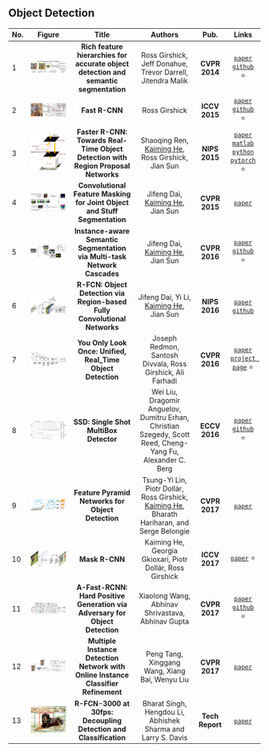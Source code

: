 ## Object Detection
|No. |Figure   |Title   |Authors  |Pub.  |Links|
|-----|:-----:|:-----:|:-----:|:-----:|:---:|
|1|![R-CNN](data/R-CNN.png)|__Rich feature hierarchies for accurate object detection and semantic segmentation__|Ross Girshick, Jeff Donahue, Trevor Darrell, Jitendra Malik|__CVPR 2014__|[`paper`](http://www.cv-foundation.org/openaccess/content_cvpr_2014/papers/Girshick_Rich_Feature_Hierarchies_2014_CVPR_paper.pdf) [`github`](https://github.com/rbgirshick/rcnn) :star:|
|2|![Fast-R-CNN](data/Fast-R-CNN.png)|__Fast R-CNN__|Ross Girshick|__ICCV 2015__|[`paper`](http://www.cv-foundation.org/openaccess/content_iccv_2015/papers/Girshick_Fast_R-CNN_ICCV_2015_paper.pdf) [`github`](https://github.com/rbgirshick/fast-rcnn) :star:|
|3|![Faster-R-CNN](data/Faster-R-CNN.png)|__Faster R-CNN: Towards Real-Time Object Detection with Region Proposal Networks__|Shaoqing Ren, [Kaiming He](http://kaiminghe.com/), Ross Girshick, Jian Sun|__NIPS 2015__|[`paper`](http://papers.nips.cc/paper/5638-faster-r-cnn-towards-real-time-object-detection-with-region-proposal-networks.pdf) [`matlab`](https://github.com/ShaoqingRen/faster_rcnn) [`python`](https://github.com/rbgirshick/py-faster-rcnn) [`pytorch`](https://github.com/longcw/faster_rcnn_pytorch) :star:|
|4|![CFM](data/CFM.png)|__Convolutional Feature Masking for Joint Object and Stuff Segmentation__|Jifeng Dai, [Kaiming He](http://kaiminghe.com/), Jian Sun|__CVPR 2015__|[`paper`](http://www.cv-foundation.org/openaccess/content_cvpr_2015/papers/Dai_Convolutional_Feature_Masking_2015_CVPR_paper.pdf)|
|5|![MNC](data/MNC.png)|__Instance-aware Semantic Segmentation via Multi-task Network Cascades__|Jifeng Dai, [Kaiming He](http://kaiminghe.com/), Jian Sun|__CVPR 2016__|[`paper`](http://www.cv-foundation.org/openaccess/content_cvpr_2016/papers/Dai_Instance-Aware_Semantic_Segmentation_CVPR_2016_paper.pdf) [`github`](https://github.com/daijifeng001/MNC) :star:|
|6|![Region-FCN](data/Region-FCN.png)|__R-FCN: Object Detection via Region-based Fully Convolutional Networks__|Jifeng Dai, Yi Li, [Kaiming He](http://kaiminghe.com/), Jian Sun|__NIPS 2016__|[`paper`](https://arxiv.org/abs/1605.06409) [`github`](https://github.com/daijifeng001/R-FCN)|
|7|![YOLO](data/YOLO.png)|__You Only Look Once: Unified, Real_Time Object Detection__|Joseph Redmon, Santosh Divvala, Ross Girshick, Ali Farhadi|__CVPR 2016__|[`paper`](https://arxiv.org/abs/1506.02640) [`project page`](http://pjreddie.com/yolo) :star:|
|8|![SSD](data/SSD.png)|__SSD: Single Shot MultiBox Detector__|Wei Liu, Dragomir Anguelov, Dumitru Erhan, Christian Szegedy, Scott Reed, Cheng-Yang Fu, Alexander C. Berg|__ECCV 2016__|[`paper`](https://arxiv.org/abs/1512.02325) [`github`]( https://github.com/weiliu89/caffe/tree/ssd) :star:|
|9|![FPN](data/FPN.png)|__Feature Pyramid Networks for Object Detection__|Tsung-Yi Lin, Piotr Dollár, Ross Girshick, [Kaiming He](http://kaiminghe.com/), Bharath Hariharan, and Serge Belongie|__CVPR 2017__|[`paper`](https://arxiv.org/pdf/1612.03144.pdf)|
|10|![Mask-R-CNN](data/Mask-R-CNN.png)|__Mask R-CNN__|Kaiming He, Georgia Gkioxari, Piotr Dollár, Ross Girshick|__ICCV 2017__|[`paper`](https://arxiv.org/abs/1703.06870) :star:|
|11|![A-Fast-R-CNN](data/A-Fast-R-CNN.png)|__A-Fast-RCNN: Hard Positive Generation via Adversary for Object Detection__|Xiaolong Wang, Abhinav Shrivastava, Abhinav Gupta|__CVPR 2017__|[`paper`](https://arxiv.org/abs/1704.03414)  [`github`](https://github.com/xiaolonw/adversarial-frcnn) :star:|
|12|![MIDN](data/MIDN.png)|__Multiple Instance Detection Network with Online Instance Classifier Refinement__|Peng Tang, Xinggang Wang, Xiang Bai, Wenyu Liu|__CVPR 2017__|[`paper`](https://arxiv.org/abs/1704.00138)|
|13|![R-FCN-3000](data/R-FCN-3000.png)|__R-FCN-3000 at 30fps: Decoupling Detection and Classification__|Bharat Singh, Hengdou Li, Abhishek Sharma and Larry S. Davis|__Tech Report__|[`paper`](https://arxiv.org/abs/1712.01802)|